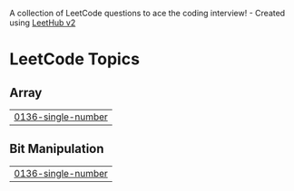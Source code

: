 A collection of LeetCode questions to ace the coding interview! - Created using [LeetHub v2](https://github.com/arunbhardwaj/LeetHub-2.0)
<!---LeetCode Topics Start-->
# LeetCode Topics
## Array
|  |
| ------- |
| [0136-single-number](https://github.com/ashiqmnb/LeetCode/tree/master/0136-single-number) |
## Bit Manipulation
|  |
| ------- |
| [0136-single-number](https://github.com/ashiqmnb/LeetCode/tree/master/0136-single-number) |
<!---LeetCode Topics End-->